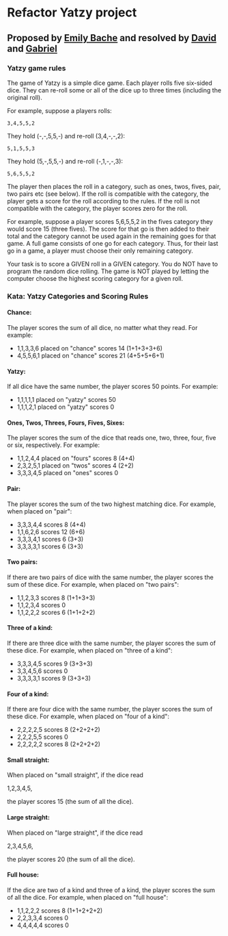 # Refactor Yatzy project

## Proposed by [Emily Bache](https://github.com/emilybache) and resolved by [David](https://github.com/Desteveco) and [Gabriel](https://github.com/GabrielgsdCIUwU)

### Yatzy game rules

The game of Yatzy is a simple dice game. Each player
rolls five six-sided dice. They can re-roll some or all
of the dice up to three times (including the original roll).

For example, suppose a players rolls:

    3,4,5,5,2
    
They hold (-,-,5,5,-) and re-roll (3,4,-,-,2):

    5,1,5,5,3

They hold (5,-,5,5,-) and re-roll (-,1,-,-,3):

    5,6,5,5,2

The player then places the roll in a category, such as ones,
twos, fives, pair, two pairs etc (see below). If the roll is
compatible with the category, the player gets a score for the
roll according to the rules. If the roll is not compatible
with the category, the player scores zero for the roll.

For example, suppose a player scores 5,6,5,5,2 in the fives
category they would score 15 (three fives). The score for
that go is then added to their total and the category cannot
be used again in the remaining goes for that game. 
A full game consists of one go for each category. Thus, for
their last go in a game, a player must choose their only
remaining category.

Your task is to score a GIVEN roll in a GIVEN category.
You do NOT have to program the random dice rolling.
The game is NOT played by letting the computer choose the
highest scoring category for a given roll.
  

### Kata: Yatzy Categories and Scoring Rules

#### Chance: 
The player scores the sum of all dice, no matter what they read.
For example:
  
-   1,1,3,3,6 placed on "chance" scores 14 (1+1+3+3+6)
-   4,5,5,6,1 placed on "chance" scores 21 (4+5+5+6+1)  

#### Yatzy: 
If all dice have the same number,
the player scores 50 points. 
For example:
  
-   1,1,1,1,1 placed on "yatzy" scores 50
-   1,1,1,2,1 placed on "yatzy" scores 0

#### Ones, Twos, Threes, Fours, Fives, Sixes: 
The player scores the sum of the dice that reads one, 
two, three, four, five or six, respectively. 
For example:

-   1,1,2,4,4 placed on "fours" scores 8 (4+4)
-   2,3,2,5,1 placed on "twos" scores 4  (2+2)
-   3,3,3,4,5 placed on "ones" scores 0

#### Pair: 
The player scores the sum of the two highest matching dice.
For example, when placed on "pair":
  
-   3,3,3,4,4 scores 8 (4+4)
-   1,1,6,2,6 scores 12 (6+6)
-   3,3,3,4,1 scores 6 (3+3)
-   3,3,3,3,1 scores 6 (3+3)

#### Two pairs: 
If there are two pairs of dice with the same number, the
player scores the sum of these dice. 
For example, when placed on "two pairs":
  
-   1,1,2,3,3 scores 8 (1+1+3+3)
-   1,1,2,3,4 scores 0
-   1,1,2,2,2 scores 6 (1+1+2+2)

#### Three of a kind: 
If there are three dice with the same number, the player
scores the sum of these dice. 
For example, when placed on "three of a kind":
    
-    3,3,3,4,5 scores 9 (3+3+3)
-    3,3,4,5,6 scores 0
-    3,3,3,3,1 scores 9 (3+3+3)

#### Four of a kind: 
If there are four dice with the same number, the player
scores the sum of these dice. 
For example, when placed on "four of a kind":
  
-    2,2,2,2,5 scores 8 (2+2+2+2)
-    2,2,2,5,5 scores 0
-    2,2,2,2,2 scores 8 (2+2+2+2)

#### Small straight: 
When placed on "small straight", if the dice read

   1,2,3,4,5, 
   
the player scores 15 (the sum of all the dice).

#### Large straight: 
When placed on "large straight", if the dice read

   2,3,4,5,6, 
   
the player scores 20 (the sum of all the dice).

#### Full house: 
If the dice are two of a kind and three of a kind, the
player scores the sum of all the dice. 
For example, when placed on "full house":
   
-    1,1,2,2,2 scores 8 (1+1+2+2+2) 
-    2,2,3,3,4 scores 0
-    4,4,4,4,4 scores 0